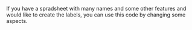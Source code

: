 If you have a spradsheet with many names and some other features and would like to create the labels, you can use this code by changing some aspects. 
